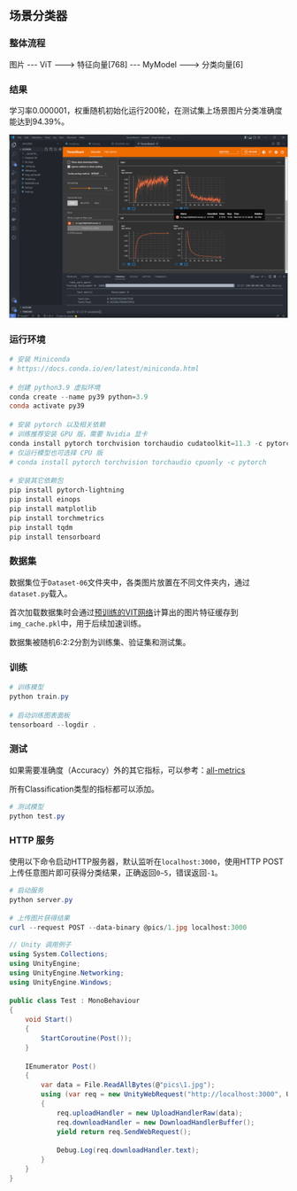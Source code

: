 ## 场景分类器

### 整体流程

图片 --- ViT ---> 特征向量[768] --- MyModel ---> 分类向量[6]

### 结果

学习率0.000001，权重随机初始化运行200轮，在测试集上场景图片分类准确度能达到94.39%。

![result](pics/result.png)

### 运行环境

```Powershell
# 安装 Miniconda
# https://docs.conda.io/en/latest/miniconda.html

# 创建 python3.9 虚拟环境
conda create --name py39 python=3.9
conda activate py39 

# 安装 pytorch 以及相关依赖
# 训练推荐安装 GPU 版，需要 Nvidia 显卡
conda install pytorch torchvision torchaudio cudatoolkit=11.3 -c pytorch
# 仅运行模型也可选择 CPU 版
# conda install pytorch torchvision torchaudio cpuonly -c pytorch

# 安装其它依赖包
pip install pytorch-lightning
pip install einops
pip install matplotlib
pip install torchmetrics
pip install tqdm
pip install tensorboard
```

### 数据集

数据集位于`Dataset-06`文件夹中，各类图片放置在不同文件夹内，通过`dataset.py`载入。

首次加载数据集时会通过[预训练的VIT网络](https://rwightman.github.io/pytorch-image-models/models/vision-transformer/)计算出的图片特征缓存到`img_cache.pkl`中，用于后续加速训练。

数据集被随机6:2:2分割为训练集、验证集和测试集。

### 训练

```Powershell
# 训练模型
python train.py

# 启动训练图表面板
tensorboard --logdir .
```

### 测试

如果需要准确度（Accuracy）外的其它指标，可以参考：[all-metrics](https://torchmetrics.readthedocs.io/en/stable/all-metrics.html)

所有Classification类型的指标都可以添加。

```Powershell
# 测试模型
python test.py
```

### HTTP 服务

使用以下命令启动HTTP服务器，默认监听在`localhost:3000`，使用HTTP POST上传任意图片即可获得分类结果，正确返回`0~5`，错误返回`-1`。

```Powershell
# 启动服务
python server.py

# 上传图片获得结果
curl --request POST --data-binary @pics/1.jpg localhost:3000
```

```C#
// Unity 调用例子
using System.Collections;
using UnityEngine;
using UnityEngine.Networking;
using UnityEngine.Windows;

public class Test : MonoBehaviour
{
    void Start()
    {
        StartCoroutine(Post());
    }

    IEnumerator Post()
    {
        var data = File.ReadAllBytes(@"pics\1.jpg");
        using (var req = new UnityWebRequest("http://localhost:3000", UnityWebRequest.kHttpVerbPOST))
        {
            req.uploadHandler = new UploadHandlerRaw(data);
            req.downloadHandler = new DownloadHandlerBuffer();
            yield return req.SendWebRequest();

            Debug.Log(req.downloadHandler.text);
        }
    }
}
```
